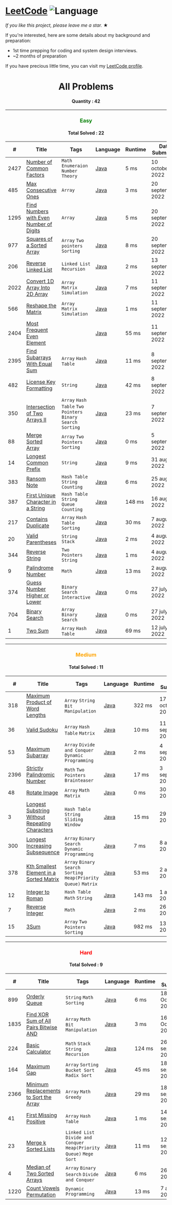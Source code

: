 # [LeetCode](https://leetcode.com/problemset/algorithms/) ![Language](https://img.shields.io/badge/language-Java-blue.svg)

_If you like this project, please leave me a star._ &#9733;<br>

If you're interested, here are some details about my background and preparation:
- 1st time prepping for coding and system design interviews.
- ~2 months of preparation

If you have precious little time, you can visit my [LeetCode profile](https://leetcode.com/shawonlodh/).

<h1 align="center" >All Problems</h1>
<h4 align="center"> Quantity : 42 </h4>

---

<h3 align="center" style="color:green;"> Easy </h3>
<h4 align="center"> Total Solved : 22 </h4>

| #    | Title                                                                                                             | Tags                                                          | Language                                                                                                           | Runtime | Date Submitted     |
|------|-------------------------------------------------------------------------------------------------------------------|---------------------------------------------------------------|--------------------------------------------------------------------------------------------------------------------|---------|--------------------|
| 2427 | [Number of Common Factors](https://leetcode.com/problems/number-of-common-factors/)                               | `Math` `Enumeraion` `Number Theory`                           | [Java](https://github.com/Shawon-Lodh/LeetCode_solves/blob/master/src/NumberOfCommonFactors_2427.java)             | 5 ms    | 10 october, 2022   |
| 485  | [Max Consecutive Ones](https://leetcode.com/problems/max-consecutive-ones/)                                       | `Array`                                                       | [Java](https://github.com/Shawon-Lodh/LeetCode_solves/blob/master/src/MaxConsecutiveOnes_485.java)                 | 3 ms    | 20 september, 2022 |
| 1295 | [Find Numbers with Even Number of Digits](https://leetcode.com/problems/find-numbers-with-even-number-of-digits/) | `Array`                                                       | [Java](https://github.com/Shawon-Lodh/LeetCode_solves/blob/master/src/FindNumbersWithEvenNumberOfDigits_1295.java) | 5 ms    | 20 september, 2022 |
| 977  | [Squares of a Sorted Array](https://leetcode.com/problems/squares-of-a-sorted-array/)                             | `Array` `Two pointers` `Sorting`                              | [Java](https://github.com/Shawon-Lodh/LeetCode_solves/blob/master/src/SquaresOfASortedArray_977.java)              | 8 ms    | 20 september, 2022 |
| 206  | [Reverse Linked List](https://leetcode.com/problems/reverse-linked-list/)                                         | `Linked List` `Recursion`                                     | [Java](https://github.com/Shawon-Lodh/LeetCode_solves/blob/master/src/ReverseLinkedList_206.java)                  | 2 ms    | 13 september, 2022 |
| 2022 | [Convert 1D Array Into 2D Array](https://leetcode.com/problems/convert-1d-array-into-2d-array/)                   | `Array` `Matrix` `Simulation`                                 | [Java](https://github.com/Shawon-Lodh/LeetCode_solves/blob/master/src/Convert1DArrayInto2DArray_2022.java)         | 7 ms    | 11 september, 2022 |
| 566  | [Reshape the Matrix](https://leetcode.com/problems/reshape-the-matrix/)                                           | `Array` `Matrix` `Simulation`                                 | [Java](https://github.com/Shawon-Lodh/LeetCode_solves/blob/master/src/ReshapeTheMatrix_566.java)                   | 1 ms    | 11 september, 2022 |
| 2404 | [Most Frequent Even Element](https://leetcode.com/problems/most-frequent-even-element/)                           |                                                               | [Java](https://github.com/Shawon-Lodh/LeetCode_solves/blob/master/src/MostFrequentEvenElement_2404.java)           | 55 ms   | 11 september, 2022 |
| 2395 | [Find Subarrays With Equal Sum](https://leetcode.com/problems/find-subarrays-with-equal-sum/)                     | `Array` `Hash Table`                                          | [Java](https://github.com/Shawon-Lodh/LeetCode_solves/blob/master/src/FindSubarraysWithEqualSum_2395.java)         | 11 ms   | 8 september, 2022  |
| 482  | [License Key Formatting](https://leetcode.com/problems/license-key-formatting/)                                   | `String`                                                      | [Java](https://github.com/Shawon-Lodh/LeetCode_solves/blob/master/src/LicenseKeyFormatting_482.java)               | 42 ms   | 8 september, 2022  |
| 350  | [Intersection of Two Arrays II](https://leetcode.com/problems/intersection-of-two-arrays-ii/)                     | `Array` `Hash Table` `Two Pointers` `Binary Search` `Sorting` | [Java](https://github.com/Shawon-Lodh/LeetCode_solves/blob/master/src/IntersectionOfTwoArraysII_350.java)          | 23 ms   | 7 september, 2022  |
| 88   | [Merge Sorted Array](https://leetcode.com/problems/merge-sorted-array/)                                           | `Array` `Two Pointers` `Sorting`                              | [Java](https://github.com/Shawon-Lodh/LeetCode_solves/blob/master/src/MergeSortedArray_88.java)                    | 0 ms    | 5 september, 2022  |
| 14   | [Longest Common Prefix](https://leetcode.com/problems/longest-common-prefix/)                                     | `String`                                                      | [Java](https://github.com/Shawon-Lodh/LeetCode_solves/blob/master/src/LongestCommonPrefix_14.java)                 | 9 ms    | 31 august, 2022    |
| 383  | [Ransom Note](https://leetcode.com/problems/ransom-note/)                                                         | `Hash Table` `String` `Counting`                              | [Java](https://github.com/Shawon-Lodh/LeetCode_solves/blob/master/src/RansomNote_383.java)                         | 6 ms    | 25 august, 2022    |
| 387  | [First Unique Character in a String](https://leetcode.com/problems/first-unique-character-in-a-string/)           | `Hash Table` `String` `Queue` `Counting`                      | [Java](https://github.com/Shawon-Lodh/LeetCode_solves/blob/master/src/FirstUniqueCharacterInString_387.java)       | 148 ms  | 16 august, 2022    |
| 217  | [Contains Duplicate](https://leetcode.com/problems/contains-duplicate/)                                           | `Array` `Hash Table` `Sorting`                                | [Java](https://github.com/Shawon-Lodh/LeetCode_solves/blob/master/src/ContainsDuplicate_217.java)                  | 30 ms   | 7 august, 2022     |
| 20   | [Valid Parentheses](https://leetcode.com/problems/valid-parentheses/)                                             | `String` `Stack`                                              | [Java](https://github.com/Shawon-Lodh/LeetCode_solves/blob/master/src/ValidParentheses_20.java)                    | 2 ms    | 4 august, 2022     |
| 344  | [Reverse String](https://leetcode.com/problems/reverse-string/)                                                   | `Two Pointers` `String`                                       | [Java](https://github.com/Shawon-Lodh/LeetCode_solves/blob/master/src/ReverseString_344.java)                      | 1 ms    | 4 august, 2022     |
| 9    | [Palindrome Number](https://leetcode.com/problems/palindrome-number/)                                             | `Math`                                                        | [Java](https://github.com/Shawon-Lodh/LeetCode_solves/blob/master/src/PalindromeNumber_9.java)                     | 13 ms   | 2 august, 2022     |
| 374  | [Guess Number Higher or Lower](https://leetcode.com/problems/guess-number-higher-or-lower/)                       | `Binary Search` `Interactive`                                 | [Java](https://github.com/Shawon-Lodh/LeetCode_solves/blob/master/src/GuessNumberHigherOrLower_374.java)           | 0 ms    | 27 july, 2022      |
| 704  | [Binary Search](https://leetcode.com/problems/binary-search/)                                                     | `Array` `Binary Search`                                       | [Java](https://github.com/Shawon-Lodh/LeetCode_solves/blob/master/src/BinarySearch_704.java)                       | 0 ms    | 27 july, 2022      |
| 1    | [Two Sum](https://leetcode.com/problems/two-sum/)                                                                 | `Array` `Hash Table`                                          | [Java](https://github.com/Shawon-Lodh/LeetCode_solves/blob/master/src/ThreeSum_1.java)                             | 69 ms   | 12 july, 2022      |

---

<h3 align="center" style="color:orange;"> Medium </h3>
<h4 align="center"> Total Solved : 11 </h4>

| #    | Title                                                                                                                           | Tags                                                              | Language                                                                                                                 | Runtime | Date Submitted     |
|------|---------------------------------------------------------------------------------------------------------------------------------|-------------------------------------------------------------------|--------------------------------------------------------------------------------------------------------------------------|---------|--------------------|
| 318  | [Maximum Product of Word Lengths](https://leetcode.com/problems/maximum-product-of-word-lengths/)                               | `Array` `String` `Bit Manipulation`                               | [Java](https://github.com/Shawon-Lodh/LeetCode_solves/blob/master/src/MaximumProductOfWordLengths_318.java)              | 322 ms  | 17 october, 2022   |
| 36   | [Valid Sudoku](https://leetcode.com/problems/valid-sudoku/)                                                                     | `Array` `Hash Table` `Matrix`                                     | [Java](https://github.com/Shawon-Lodh/LeetCode_solves/blob/master/src/ValidSudoku_36.java)                               | 10 ms   | 11 september, 2022 |
| 53   | [Maximum Subarray](https://leetcode.com/problems/maximum-subarray/)                                                             | `Array` `Divide and Conquer` `Dynamic Programming`                | [Java](https://github.com/Shawon-Lodh/LeetCode_solves/blob/master/src/MaximumSubarray_53.java)                           | 2 ms    | 4 september, 2022  |
| 2396 | [Strictly Palindromic Number](https://leetcode.com/problems/strictly-palindromic-number/)                                       | `Math` `Two Pointers` `Brainteaser`                               | [Java](https://github.com/Shawon-Lodh/LeetCode_solves/blob/master/src/StrictlyPalindromicNumber_2396.java)               | 17 ms   | 3 september, 2022  |
| 48   | [Rotate Image](https://leetcode.com/problems/rotate-image/)                                                                     | `Array` `Math` `Matrix`                                           | [Java](https://github.com/Shawon-Lodh/LeetCode_solves/blob/master/src/RotateImage_48.java)                               | 0 ms    | 30 august, 2022    |
| 3    | [Longest Substring Without Repeating Characters](https://leetcode.com/problems/longest-substring-without-repeating-characters/) | `Hash Table` `String` `Sliding Window`                            | [Java](https://github.com/Shawon-Lodh/LeetCode_solves/blob/master/src/LongestSubstringWithoutRepeatingCharacters_3.java) | 15 ms   | 29 august, 2022    |
| 300  | [Longest Increasing Subsequence](https://leetcode.com/problems/longest-increasing-subsequence/)                                 | `Array` `Binary Search` `Dynamic Programming`                     | [Java](https://github.com/Shawon-Lodh/LeetCode_solves/blob/master/src/LongestIncreasingSubsequence_300.java)             | 7 ms    | 8 august, 2022     |
| 378  | [Kth Smallest Element in a Sorted Matrix](https://leetcode.com/problems/kth-smallest-element-in-a-sorted-matrix/)               | `Array` `Binary Search` `Sorting` `Heap(Priority Queue)` `Matrix` | [Java](https://github.com/Shawon-Lodh/LeetCode_solves/blob/master/src/KthSmallestElementInASortedMatrix_378.java)        | 53 ms   | 2 august, 2022     |
| 12   | [Integer to Roman](https://leetcode.com/problems/integer-to-roman/)                                                             | `Hash Table` `Math` `String`                                      | [Java](https://github.com/Shawon-Lodh/LeetCode_solves/blob/master/src/IntegerToRoman_12.java)                            | 143 ms  | 1 august, 2022     |
| 7    | [Reverse Integer](https://leetcode.com/problems/reverse-integer/)                                                               | `Math`                                                            | [Java](https://github.com/Shawon-Lodh/LeetCode_solves/blob/master/src/ReverseInteger_7.java)                             | 2 ms    | 26 july, 2022      |
| 15   | [3Sum](https://leetcode.com/problems/3sum/)                                                                                     | `Array` `Two Pointers` `Sorting`                                  | [Java](https://github.com/Shawon-Lodh/LeetCode_solves/blob/master/src/ThreeSum_15.java)                                  | 982 ms  | 13 july, 2022      |

---

<h3 align="center" style="color:red;"> Hard </h3>
<h4 align="center"> Total Solved : 9 </h4>

| #    | Title                                                                                                           | Tags                                                                  | Language                                                                                                           | Runtime | Date Submitted     |
|------|-----------------------------------------------------------------------------------------------------------------|-----------------------------------------------------------------------|--------------------------------------------------------------------------------------------------------------------|---------|--------------------|
| 899  | [Orderly Queue](https://leetcode.com/problems/orderly-queue/)                                                   | `String` `Math` `Sorting`                                             | [Java](https://github.com/Shawon-Lodh/LeetCode_solves/blob/master/src/OrderlyQueue_899.java)                       | 6 ms    | 18 October, 2022   |
| 1835 | [Find XOR Sum of All Pairs Bitwise AND](https://leetcode.com/problems/find-xor-sum-of-all-pairs-bitwise-and/)   | `Array` `Math` `Bit Manipulation`                                     | [Java](https://github.com/Shawon-Lodh/LeetCode_solves/blob/master/src/FindNumbersWithEvenNumberOfDigits_1295.java) | 3 ms    | 16 October, 2022   |
| 224  | [Basic Calculator](https://leetcode.com/problems/basic-calculator/)                                             | `Math` `Stack` `String` `Recursion`                                   | [Java](https://github.com/Shawon-Lodh/LeetCode_solves/blob/master/src/BasicCalculator_224.java)                    | 124 ms  | 26 september, 2022 |
| 164  | [Maximum Gap](https://leetcode.com/problems/maximum-gap/)                                                       | `Array` `Sorting` `Bucket Sort` `Radix Sort`                          | [Java](https://github.com/Shawon-Lodh/LeetCode_solves/blob/master/src/MaximumGap.java)                             | 45 ms   | 18 september, 2022 |
| 2366 | [Minimum Replacements to Sort the Array](https://leetcode.com/problems/minimum-replacements-to-sort-the-array/) | `Array` `Math` `Greedy`                                               | [Java](https://github.com/Shawon-Lodh/LeetCode_solves/blob/master/src/MinimumReplacementsToSortTheArray.java)      | 29 ms   | 18 september, 2022 |
| 41   | [First Missing Positive](https://leetcode.com/problems/first-missing-positive/)                                 | `Array` `Hash Table`                                                  | [Java](https://github.com/Shawon-Lodh/LeetCode_solves/blob/master/src/FirstMissingPositive_41.java)                | 1 ms    | 14 september, 2022 |
| 23   | [Merge k Sorted Lists](https://leetcode.com/problems/merge-k-sorted-lists/)                                     | `Linked List` `Divide and Conquer` `Heap(Priority Queue)` `Mege Sort` | [Java](https://github.com/Shawon-Lodh/LeetCode_solves/blob/master/src/MergeKSortedLists_23.java)                   | 11 ms   | 12 september, 2022 |
| 4    | [Median of Two Sorted Arrays](https://leetcode.com/problems/median-of-two-sorted-arrays/)                       | `Array` `Binary Search` `Divide and Conquer`                          | [Java](https://github.com/Shawon-Lodh/LeetCode_solves/blob/master/src/MedianOFTwoSortedArrays_4.java)              | 6 ms    | 26 august, 2022    |
| 1220 | [Count Vowels Permutation](https://leetcode.com/problems/count-vowels-permutation/)                             | `Dynamic Programming`                                                 | [Java](https://github.com/Shawon-Lodh/LeetCode_solves/blob/master/src/CountVowelsPermutation_1220.java)            | 13 ms   | 7 august, 2022     |
